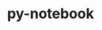 ---
title: "py-notebook"
layout: cache
categories: [package, develop]
meta: {"compilers": ["none"], "num_specs": 132, "num_specs_by_stack": {"e4s": 32, "e4s-neoverse-v2": 100, "root": 132}, "oss": ["ubuntu22.04"], "platforms": ["linux"], "stacks": ["e4s", "e4s-neoverse-v2", "root"], "targets": ["neoverse_v2", "x86_64_v3"], "versions": ["6.5.7", "7.4.5"]}
spec_details: [{"compiler": "none", "hash": "22tk6s4slgok4d2xyy24fe4iik22njch", "os": "ubuntu22.04", "platform": "linux", "size": "-", "stacks": ["e4s-neoverse-v2", "root"], "target": "neoverse_v2", "variants": ["build_system=python_pip"], "versions": ["6.5.7"]}, {"compiler": "none", "hash": "2a3exe3kpomszmofniiwed6dlyt7paws", "os": "ubuntu22.04", "platform": "linux", "size": "-", "stacks": ["e4s", "root"], "target": "x86_64_v3", "variants": ["build_system=python_pip"], "versions": ["6.5.7"]}, {"compiler": "none", "hash": "2e4wtiukjbj5bubhnfx3ggfq3wxndwu4", "os": "ubuntu22.04", "platform": "linux", "size": "-", "stacks": ["e4s-neoverse-v2", "root"], "target": "neoverse_v2", "variants": ["build_system=python_pip"], "versions": ["6.5.7"]}, {"compiler": "none", "hash": "2po7hph5va7bma4t3oliluxoalomvsme", "os": "ubuntu22.04", "platform": "linux", "size": "-", "stacks": ["e4s-neoverse-v2", "root"], "target": "neoverse_v2", "variants": ["build_system=python_pip"], "versions": ["6.5.7"]}, {"compiler": "none", "hash": "335rw7jajblsyhzw4idvsq3mexkdxiel", "os": "ubuntu22.04", "platform": "linux", "size": "-", "stacks": ["e4s-neoverse-v2", "root"], "target": "neoverse_v2", "variants": ["build_system=python_pip"], "versions": ["6.5.7"]}, {"compiler": "none", "hash": "33rrjwjestrcvlcobmx4a5dplx3u4ve4", "os": "ubuntu22.04", "platform": "linux", "size": "-", "stacks": ["e4s", "root"], "target": "x86_64_v3", "variants": ["build_system=python_pip"], "versions": ["6.5.7"]}, {"compiler": "none", "hash": "3f56lgbfweqcwmawftdlkqajlbgdnwun", "os": "ubuntu22.04", "platform": "linux", "size": "-", "stacks": ["e4s-neoverse-v2", "root"], "target": "neoverse_v2", "variants": ["build_system=python_pip"], "versions": ["6.5.7"]}, {"compiler": "none", "hash": "3kbvjr6sozwz2deqbylszsnnw6yxclgt", "os": "ubuntu22.04", "platform": "linux", "size": "-", "stacks": ["e4s-neoverse-v2", "root"], "target": "neoverse_v2", "variants": ["build_system=python_pip"], "versions": ["6.5.7"]}, {"compiler": "none", "hash": "3mmobh5oausgnq7fahsunumsa6lkvnzq", "os": "ubuntu22.04", "platform": "linux", "size": "-", "stacks": ["e4s-neoverse-v2", "root"], "target": "neoverse_v2", "variants": ["build_system=python_pip"], "versions": ["6.5.7"]}, {"compiler": "none", "hash": "45v76rce5pydk75y3oxg5nnimo4r4oca", "os": "ubuntu22.04", "platform": "linux", "size": "-", "stacks": ["e4s-neoverse-v2", "root"], "target": "neoverse_v2", "variants": ["build_system=python_pip"], "versions": ["6.5.7"]}, {"compiler": "none", "hash": "4d5jswjtpyiz2be5qekb27n5gn4g52nr", "os": "ubuntu22.04", "platform": "linux", "size": "-", "stacks": ["e4s-neoverse-v2", "root"], "target": "neoverse_v2", "variants": ["build_system=python_pip"], "versions": ["6.5.7"]}, {"compiler": "none", "hash": "4raa3dz3i7kepjtuyrk74rqqbv6mwv3f", "os": "ubuntu22.04", "platform": "linux", "size": "-", "stacks": ["e4s-neoverse-v2", "root"], "target": "neoverse_v2", "variants": ["build_system=python_pip"], "versions": ["6.5.7"]}, {"compiler": "none", "hash": "5doddvtaqfzpemsfb4ikmfq7vugtzjk4", "os": "ubuntu22.04", "platform": "linux", "size": "-", "stacks": ["e4s", "root"], "target": "x86_64_v3", "variants": ["build_system=python_pip"], "versions": ["6.5.7"]}, {"compiler": "none", "hash": "5qkvcsnzzj5zb66ewitaruecwpju6x7c", "os": "ubuntu22.04", "platform": "linux", "size": "-", "stacks": ["e4s", "root"], "target": "x86_64_v3", "variants": ["build_system=python_pip"], "versions": ["6.5.7"]}, {"compiler": "none", "hash": "5qyspcim6k23v33tyj266rhsjznml67v", "os": "ubuntu22.04", "platform": "linux", "size": "-", "stacks": ["e4s-neoverse-v2", "root"], "target": "neoverse_v2", "variants": ["build_system=python_pip"], "versions": ["6.5.7"]}, {"compiler": "none", "hash": "6ej2czrih5jaruvh4yhk5g72uqmsvg4h", "os": "ubuntu22.04", "platform": "linux", "size": "-", "stacks": ["e4s", "root"], "target": "x86_64_v3", "variants": ["build_system=python_pip"], "versions": ["7.4.5"]}, {"compiler": "none", "hash": "6h6eoduxgnp42fya6k3idyipngvi5qtc", "os": "ubuntu22.04", "platform": "linux", "size": "-", "stacks": ["e4s-neoverse-v2", "root"], "target": "neoverse_v2", "variants": ["build_system=python_pip"], "versions": ["6.5.7"]}, {"compiler": "none", "hash": "6qoxspa2xadw7omjlnghpkb5ndwi65hl", "os": "ubuntu22.04", "platform": "linux", "size": "-", "stacks": ["e4s-neoverse-v2", "root"], "target": "neoverse_v2", "variants": ["build_system=python_pip"], "versions": ["6.5.7"]}, {"compiler": "none", "hash": "75m3d6nuqvdwqq76vj6vc4l7wiozzil7", "os": "ubuntu22.04", "platform": "linux", "size": "-", "stacks": ["e4s-neoverse-v2", "root"], "target": "neoverse_v2", "variants": ["build_system=python_pip"], "versions": ["6.5.7"]}, {"compiler": "none", "hash": "7cdoejpqxbwnamffspgr7ylk2m7neyme", "os": "ubuntu22.04", "platform": "linux", "size": "-", "stacks": ["e4s-neoverse-v2", "root"], "target": "neoverse_v2", "variants": ["build_system=python_pip"], "versions": ["6.5.7"]}, {"compiler": "none", "hash": "7sr6l64ckpua6lfwr2cykpj24mxhmiyc", "os": "ubuntu22.04", "platform": "linux", "size": "-", "stacks": ["e4s", "root"], "target": "x86_64_v3", "variants": ["build_system=python_pip"], "versions": ["6.5.7"]}, {"compiler": "none", "hash": "7xb7yaa6hjenhwuhv43vqss5qomsk2ol", "os": "ubuntu22.04", "platform": "linux", "size": "-", "stacks": ["e4s-neoverse-v2", "root"], "target": "neoverse_v2", "variants": ["build_system=python_pip"], "versions": ["6.5.7"]}, {"compiler": "none", "hash": "7zrxvjrlnkn7h753ynlthavbijukmdsw", "os": "ubuntu22.04", "platform": "linux", "size": "-", "stacks": ["e4s-neoverse-v2", "root"], "target": "neoverse_v2", "variants": ["build_system=python_pip"], "versions": ["6.5.7"]}, {"compiler": "none", "hash": "a2ipnvxcg7zghttnonvgeogaftoicfjr", "os": "ubuntu22.04", "platform": "linux", "size": "-", "stacks": ["e4s-neoverse-v2", "root"], "target": "neoverse_v2", "variants": ["build_system=python_pip"], "versions": ["6.5.7"]}, {"compiler": "none", "hash": "asckttw2hwsvvqk4viy7szlaa76sgn47", "os": "ubuntu22.04", "platform": "linux", "size": "-", "stacks": ["e4s-neoverse-v2", "root"], "target": "neoverse_v2", "variants": ["build_system=python_pip"], "versions": ["6.5.7"]}, {"compiler": "none", "hash": "ayl7u5kfngvxre3f3uqc4emk64g4vp7v", "os": "ubuntu22.04", "platform": "linux", "size": "-", "stacks": ["e4s-neoverse-v2", "root"], "target": "neoverse_v2", "variants": ["build_system=python_pip"], "versions": ["6.5.7"]}, {"compiler": "none", "hash": "b5fbq7tyzld4b5ygns4hpa5kobqp7lke", "os": "ubuntu22.04", "platform": "linux", "size": "-", "stacks": ["e4s-neoverse-v2", "root"], "target": "neoverse_v2", "variants": ["build_system=python_pip"], "versions": ["6.5.7"]}, {"compiler": "none", "hash": "bdorgzthdxlv2fojcuzqw5h4smkt2gyr", "os": "ubuntu22.04", "platform": "linux", "size": "-", "stacks": ["e4s-neoverse-v2", "root"], "target": "neoverse_v2", "variants": ["build_system=python_pip"], "versions": ["6.5.7"]}, {"compiler": "none", "hash": "c7hdhrmvlsujrere4pg4x4zvrvf4uzkz", "os": "ubuntu22.04", "platform": "linux", "size": "-", "stacks": ["e4s", "root"], "target": "x86_64_v3", "variants": ["build_system=python_pip"], "versions": ["6.5.7"]}, {"compiler": "none", "hash": "c7jyx7efbupwgo2awmrqbceqktwmrujj", "os": "ubuntu22.04", "platform": "linux", "size": "-", "stacks": ["e4s-neoverse-v2", "root"], "target": "neoverse_v2", "variants": ["build_system=python_pip"], "versions": ["6.5.7"]}, {"compiler": "none", "hash": "cq4en5glhewl3c4kxczzrbwr4wsv6oey", "os": "ubuntu22.04", "platform": "linux", "size": "-", "stacks": ["e4s", "root"], "target": "x86_64_v3", "variants": ["build_system=python_pip"], "versions": ["7.4.5"]}, {"compiler": "none", "hash": "cslkpk7df3aelf4zn3z7ukwu6quduvrk", "os": "ubuntu22.04", "platform": "linux", "size": "-", "stacks": ["e4s", "root"], "target": "x86_64_v3", "variants": ["build_system=python_pip"], "versions": ["7.4.5"]}, {"compiler": "none", "hash": "dlwlnyz5mfs4kxg2mkivmtnm7jtyuk5z", "os": "ubuntu22.04", "platform": "linux", "size": "-", "stacks": ["e4s-neoverse-v2", "root"], "target": "neoverse_v2", "variants": ["build_system=python_pip"], "versions": ["6.5.7"]}, {"compiler": "none", "hash": "ebybkqfjvosu2s3e3lgo3cqkdpkrpqc2", "os": "ubuntu22.04", "platform": "linux", "size": "-", "stacks": ["e4s", "root"], "target": "x86_64_v3", "variants": ["build_system=python_pip"], "versions": ["6.5.7"]}, {"compiler": "none", "hash": "ebz3qtd46su7b7ig5ccv53gfd6zuzwvc", "os": "ubuntu22.04", "platform": "linux", "size": "-", "stacks": ["e4s-neoverse-v2", "root"], "target": "neoverse_v2", "variants": ["build_system=python_pip"], "versions": ["6.5.7"]}, {"compiler": "none", "hash": "eeuyf4dh7nzmyh3fm7laumlqblj3kcpl", "os": "ubuntu22.04", "platform": "linux", "size": "-", "stacks": ["e4s-neoverse-v2", "root"], "target": "neoverse_v2", "variants": ["build_system=python_pip"], "versions": ["6.5.7"]}, {"compiler": "none", "hash": "eguvk3monqqwxu45jzf4ff5v62qs67r4", "os": "ubuntu22.04", "platform": "linux", "size": "-", "stacks": ["e4s-neoverse-v2", "root"], "target": "neoverse_v2", "variants": ["build_system=python_pip"], "versions": ["6.5.7"]}, {"compiler": "none", "hash": "ehhwrh3vdikp3ldvedida4lhtwv5yntm", "os": "ubuntu22.04", "platform": "linux", "size": "-", "stacks": ["e4s-neoverse-v2", "root"], "target": "neoverse_v2", "variants": ["build_system=python_pip"], "versions": ["6.5.7"]}, {"compiler": "none", "hash": "ehiju2tsrrc2rmlurh6muoklbcmloluc", "os": "ubuntu22.04", "platform": "linux", "size": "-", "stacks": ["e4s-neoverse-v2", "root"], "target": "neoverse_v2", "variants": ["build_system=python_pip"], "versions": ["6.5.7"]}, {"compiler": "none", "hash": "f4upirozelhqmezeen53yysta2j2dyxs", "os": "ubuntu22.04", "platform": "linux", "size": "-", "stacks": ["e4s-neoverse-v2", "root"], "target": "neoverse_v2", "variants": ["build_system=python_pip"], "versions": ["6.5.7"]}, {"compiler": "none", "hash": "fj2ajcklztdjtgo4zjhjqtv3hlr4chys", "os": "ubuntu22.04", "platform": "linux", "size": "-", "stacks": ["e4s-neoverse-v2", "root"], "target": "neoverse_v2", "variants": ["build_system=python_pip"], "versions": ["6.5.7"]}, {"compiler": "none", "hash": "fsovhwbwnnxowm6ckynhbae2aoq7oxox", "os": "ubuntu22.04", "platform": "linux", "size": "-", "stacks": ["e4s-neoverse-v2", "root"], "target": "neoverse_v2", "variants": ["build_system=python_pip"], "versions": ["6.5.7"]}, {"compiler": "none", "hash": "fx5w4fbof5kbpfaj62u4x3czsqgwfknj", "os": "ubuntu22.04", "platform": "linux", "size": "-", "stacks": ["e4s-neoverse-v2", "root"], "target": "neoverse_v2", "variants": ["build_system=python_pip"], "versions": ["6.5.7"]}, {"compiler": "none", "hash": "fynjlu3uhdiddam6vtyxzerjna6tsoxk", "os": "ubuntu22.04", "platform": "linux", "size": "-", "stacks": ["e4s-neoverse-v2", "root"], "target": "neoverse_v2", "variants": ["build_system=python_pip"], "versions": ["6.5.7"]}, {"compiler": "none", "hash": "gllycbzzclmri2gtgha7c2o7obrj45ti", "os": "ubuntu22.04", "platform": "linux", "size": "-", "stacks": ["e4s-neoverse-v2", "root"], "target": "neoverse_v2", "variants": ["build_system=python_pip"], "versions": ["6.5.7"]}, {"compiler": "none", "hash": "grjba44g77xval3ze5grbvhabwj2nmdv", "os": "ubuntu22.04", "platform": "linux", "size": "-", "stacks": ["e4s", "root"], "target": "x86_64_v3", "variants": ["build_system=python_pip"], "versions": ["6.5.7"]}, {"compiler": "none", "hash": "gtzmklqrduyb7ur2vkblcvngqzij3ask", "os": "ubuntu22.04", "platform": "linux", "size": "-", "stacks": ["e4s-neoverse-v2", "root"], "target": "neoverse_v2", "variants": ["build_system=python_pip"], "versions": ["6.5.7"]}, {"compiler": "none", "hash": "gvxwevey2o7fmijsxprq22drbiguklft", "os": "ubuntu22.04", "platform": "linux", "size": "-", "stacks": ["e4s-neoverse-v2", "root"], "target": "neoverse_v2", "variants": ["build_system=python_pip"], "versions": ["6.5.7"]}, {"compiler": "none", "hash": "gzhfpby6vwattrnuxxd44bukb2ycda47", "os": "ubuntu22.04", "platform": "linux", "size": "-", "stacks": ["e4s-neoverse-v2", "root"], "target": "neoverse_v2", "variants": ["build_system=python_pip"], "versions": ["6.5.7"]}, {"compiler": "none", "hash": "gziy7gpfpbcher7oo4r223bjxhxqrvk7", "os": "ubuntu22.04", "platform": "linux", "size": "-", "stacks": ["e4s-neoverse-v2", "root"], "target": "neoverse_v2", "variants": ["build_system=python_pip"], "versions": ["6.5.7"]}, {"compiler": "none", "hash": "h3icnslnxye6omp5uojqr7ir7jxtntow", "os": "ubuntu22.04", "platform": "linux", "size": "-", "stacks": ["e4s-neoverse-v2", "root"], "target": "neoverse_v2", "variants": ["build_system=python_pip"], "versions": ["6.5.7"]}, {"compiler": "none", "hash": "h7hh4x3qfhdc653naxbptkarpp3jndsm", "os": "ubuntu22.04", "platform": "linux", "size": "-", "stacks": ["e4s-neoverse-v2", "root"], "target": "neoverse_v2", "variants": ["build_system=python_pip"], "versions": ["6.5.7"]}, {"compiler": "none", "hash": "h7jasqwng6husg3eucp6p4hv5vqd6jqd", "os": "ubuntu22.04", "platform": "linux", "size": "-", "stacks": ["e4s-neoverse-v2", "root"], "target": "neoverse_v2", "variants": ["build_system=python_pip"], "versions": ["6.5.7"]}, {"compiler": "none", "hash": "hrbnc6kupebaxijxwz4d2fkgk3fzlb2g", "os": "ubuntu22.04", "platform": "linux", "size": "-", "stacks": ["e4s-neoverse-v2", "root"], "target": "neoverse_v2", "variants": ["build_system=python_pip"], "versions": ["6.5.7"]}, {"compiler": "none", "hash": "hwoh3l2regodnh4g5d2t5uvhcj2et5tl", "os": "ubuntu22.04", "platform": "linux", "size": "-", "stacks": ["e4s-neoverse-v2", "root"], "target": "neoverse_v2", "variants": ["build_system=python_pip"], "versions": ["6.5.7"]}, {"compiler": "none", "hash": "iihladnoycbqdb3jehgxxp7l4m63ceje", "os": "ubuntu22.04", "platform": "linux", "size": "-", "stacks": ["e4s-neoverse-v2", "root"], "target": "neoverse_v2", "variants": ["build_system=python_pip"], "versions": ["6.5.7"]}, {"compiler": "none", "hash": "iiooojsilocbcypdfhi5of5ze4dmxyj4", "os": "ubuntu22.04", "platform": "linux", "size": "-", "stacks": ["e4s", "root"], "target": "x86_64_v3", "variants": ["build_system=python_pip"], "versions": ["6.5.7"]}, {"compiler": "none", "hash": "ik6p3hczlp263xu7kb2xdayuc336suqb", "os": "ubuntu22.04", "platform": "linux", "size": "-", "stacks": ["e4s-neoverse-v2", "root"], "target": "neoverse_v2", "variants": ["build_system=python_pip"], "versions": ["6.5.7"]}, {"compiler": "none", "hash": "in472b5ixnah2smeapwxcmgozaopd6qy", "os": "ubuntu22.04", "platform": "linux", "size": "-", "stacks": ["e4s-neoverse-v2", "root"], "target": "neoverse_v2", "variants": ["build_system=python_pip"], "versions": ["6.5.7"]}, {"compiler": "none", "hash": "isexzrlvyemurnxoj6n6x7cknhxgoytd", "os": "ubuntu22.04", "platform": "linux", "size": "-", "stacks": ["e4s-neoverse-v2", "root"], "target": "neoverse_v2", "variants": ["build_system=python_pip"], "versions": ["6.5.7"]}, {"compiler": "none", "hash": "j6xy3cw4ignmkwoabs6ekrq6tjdjtklq", "os": "ubuntu22.04", "platform": "linux", "size": "-", "stacks": ["e4s", "root"], "target": "x86_64_v3", "variants": ["build_system=python_pip"], "versions": ["6.5.7"]}, {"compiler": "none", "hash": "k7vmnrt7uwewktczqbfjaywmiseba6yw", "os": "ubuntu22.04", "platform": "linux", "size": "-", "stacks": ["e4s-neoverse-v2", "root"], "target": "neoverse_v2", "variants": ["build_system=python_pip"], "versions": ["6.5.7"]}, {"compiler": "none", "hash": "khm3is3p4mvprr3lfb2ujgfh4uwjhnes", "os": "ubuntu22.04", "platform": "linux", "size": "-", "stacks": ["e4s-neoverse-v2", "root"], "target": "neoverse_v2", "variants": ["build_system=python_pip"], "versions": ["6.5.7"]}, {"compiler": "none", "hash": "kjeahal25ngwegocea7rhwsmwt5upns7", "os": "ubuntu22.04", "platform": "linux", "size": "-", "stacks": ["e4s-neoverse-v2", "root"], "target": "neoverse_v2", "variants": ["build_system=python_pip"], "versions": ["6.5.7"]}, {"compiler": "none", "hash": "kjmgl42k57eeleyokmkalbhemnjeekz6", "os": "ubuntu22.04", "platform": "linux", "size": "-", "stacks": ["e4s-neoverse-v2", "root"], "target": "neoverse_v2", "variants": ["build_system=python_pip"], "versions": ["6.5.7"]}, {"compiler": "none", "hash": "koe26d32ozmjumnjnt7pzrootv3peq72", "os": "ubuntu22.04", "platform": "linux", "size": "-", "stacks": ["e4s-neoverse-v2", "root"], "target": "neoverse_v2", "variants": ["build_system=python_pip"], "versions": ["6.5.7"]}, {"compiler": "none", "hash": "kouuzbx6kshubxklkr2d6bi5prwvgeem", "os": "ubuntu22.04", "platform": "linux", "size": "-", "stacks": ["e4s-neoverse-v2", "root"], "target": "neoverse_v2", "variants": ["build_system=python_pip"], "versions": ["6.5.7"]}, {"compiler": "none", "hash": "kq7yzqbtrgddbwaxel2i5vnpbduxok4u", "os": "ubuntu22.04", "platform": "linux", "size": "-", "stacks": ["e4s-neoverse-v2", "root"], "target": "neoverse_v2", "variants": ["build_system=python_pip"], "versions": ["6.5.7"]}, {"compiler": "none", "hash": "l6qqwdloidbso5szpmqzym7hoiis562h", "os": "ubuntu22.04", "platform": "linux", "size": "-", "stacks": ["e4s-neoverse-v2", "root"], "target": "neoverse_v2", "variants": ["build_system=python_pip"], "versions": ["6.5.7"]}, {"compiler": "none", "hash": "l7fyqcmd4j62465kfojykxfwp62fuhxe", "os": "ubuntu22.04", "platform": "linux", "size": "-", "stacks": ["e4s-neoverse-v2", "root"], "target": "neoverse_v2", "variants": ["build_system=python_pip"], "versions": ["6.5.7"]}, {"compiler": "none", "hash": "lptdodgbexlsuf4ndgmk2sqgi3wdqzie", "os": "ubuntu22.04", "platform": "linux", "size": "-", "stacks": ["e4s-neoverse-v2", "root"], "target": "neoverse_v2", "variants": ["build_system=python_pip"], "versions": ["6.5.7"]}, {"compiler": "none", "hash": "lwzkc6f3uduhjhfmkvlx5n65cpvbny7h", "os": "ubuntu22.04", "platform": "linux", "size": "-", "stacks": ["e4s-neoverse-v2", "root"], "target": "neoverse_v2", "variants": ["build_system=python_pip"], "versions": ["6.5.7"]}, {"compiler": "none", "hash": "mbrjcnqcg6m5rman2mdytomowfzq7vqh", "os": "ubuntu22.04", "platform": "linux", "size": "-", "stacks": ["e4s-neoverse-v2", "root"], "target": "neoverse_v2", "variants": ["build_system=python_pip"], "versions": ["6.5.7"]}, {"compiler": "none", "hash": "myezgs6ich6q7eqovpylde6o4my7ad2r", "os": "ubuntu22.04", "platform": "linux", "size": "-", "stacks": ["e4s-neoverse-v2", "root"], "target": "neoverse_v2", "variants": ["build_system=python_pip"], "versions": ["6.5.7"]}, {"compiler": "none", "hash": "myir2m6o3yvnww6dnhgd3vqvvaxuofhb", "os": "ubuntu22.04", "platform": "linux", "size": "-", "stacks": ["e4s-neoverse-v2", "root"], "target": "neoverse_v2", "variants": ["build_system=python_pip"], "versions": ["6.5.7"]}, {"compiler": "none", "hash": "nahzh63uodkxf56afkn7lqwm7cpx5j4i", "os": "ubuntu22.04", "platform": "linux", "size": "-", "stacks": ["e4s", "root"], "target": "x86_64_v3", "variants": ["build_system=python_pip"], "versions": ["7.4.5"]}, {"compiler": "none", "hash": "nffiorx26uvoxykw7nnec7hvf5pwwout", "os": "ubuntu22.04", "platform": "linux", "size": "-", "stacks": ["e4s", "root"], "target": "x86_64_v3", "variants": ["build_system=python_pip"], "versions": ["7.4.5"]}, {"compiler": "none", "hash": "nh4lv5nlgujgmdkupbqkuzxcilnzr5yv", "os": "ubuntu22.04", "platform": "linux", "size": "-", "stacks": ["e4s-neoverse-v2", "root"], "target": "neoverse_v2", "variants": ["build_system=python_pip"], "versions": ["6.5.7"]}, {"compiler": "none", "hash": "nxgq4mflzhfd3qo66gyhlqdo7bk3hso7", "os": "ubuntu22.04", "platform": "linux", "size": "-", "stacks": ["e4s", "root"], "target": "x86_64_v3", "variants": ["build_system=python_pip"], "versions": ["7.4.5"]}, {"compiler": "none", "hash": "o36i32zobh2wrdtimonzzwmaw4rirxas", "os": "ubuntu22.04", "platform": "linux", "size": "-", "stacks": ["e4s-neoverse-v2", "root"], "target": "neoverse_v2", "variants": ["build_system=python_pip"], "versions": ["6.5.7"]}, {"compiler": "none", "hash": "o4u55osfs2qbnd2k6n2ntbogbmk7zktp", "os": "ubuntu22.04", "platform": "linux", "size": "-", "stacks": ["e4s", "root"], "target": "x86_64_v3", "variants": ["build_system=python_pip"], "versions": ["6.5.7"]}, {"compiler": "none", "hash": "o535yn4cowrzfswe64f3wmw2sr4jvsme", "os": "ubuntu22.04", "platform": "linux", "size": "-", "stacks": ["e4s", "root"], "target": "x86_64_v3", "variants": ["build_system=python_pip"], "versions": ["6.5.7"]}, {"compiler": "none", "hash": "oilbqebkphbtr3vifhcg4a55pdb2offp", "os": "ubuntu22.04", "platform": "linux", "size": "-", "stacks": ["e4s", "root"], "target": "x86_64_v3", "variants": ["build_system=python_pip"], "versions": ["6.5.7"]}, {"compiler": "none", "hash": "p4flzzrgcobpqedjiyehe4ux5r4k3bri", "os": "ubuntu22.04", "platform": "linux", "size": "-", "stacks": ["e4s", "root"], "target": "x86_64_v3", "variants": ["build_system=python_pip"], "versions": ["6.5.7"]}, {"compiler": "none", "hash": "pk2usk2igg5t53y3fou3mpfomzc7kesh", "os": "ubuntu22.04", "platform": "linux", "size": "-", "stacks": ["e4s-neoverse-v2", "root"], "target": "neoverse_v2", "variants": ["build_system=python_pip"], "versions": ["6.5.7"]}, {"compiler": "none", "hash": "polywrxhbjcayjxqz4r43uhf2abgjkyn", "os": "ubuntu22.04", "platform": "linux", "size": "-", "stacks": ["e4s-neoverse-v2", "root"], "target": "neoverse_v2", "variants": ["build_system=python_pip"], "versions": ["6.5.7"]}, {"compiler": "none", "hash": "qdlpieqlzudjqvfolmoiapwobpbbfwei", "os": "ubuntu22.04", "platform": "linux", "size": "-", "stacks": ["e4s-neoverse-v2", "root"], "target": "neoverse_v2", "variants": ["build_system=python_pip"], "versions": ["6.5.7"]}, {"compiler": "none", "hash": "qegrvuia4ixjjwmybftxu5cfng62qre3", "os": "ubuntu22.04", "platform": "linux", "size": "-", "stacks": ["e4s", "root"], "target": "x86_64_v3", "variants": ["build_system=python_pip"], "versions": ["7.4.5"]}, {"compiler": "none", "hash": "qsr3kd335stmg4opnapc2x7hmfcbglbj", "os": "ubuntu22.04", "platform": "linux", "size": "-", "stacks": ["e4s-neoverse-v2", "root"], "target": "neoverse_v2", "variants": ["build_system=python_pip"], "versions": ["6.5.7"]}, {"compiler": "none", "hash": "r7dojugqfevro3eafuxhw3clxazd7jfz", "os": "ubuntu22.04", "platform": "linux", "size": "-", "stacks": ["e4s-neoverse-v2", "root"], "target": "neoverse_v2", "variants": ["build_system=python_pip"], "versions": ["6.5.7"]}, {"compiler": "none", "hash": "rec6godqrdxpojllffuraqjjdybgqxxx", "os": "ubuntu22.04", "platform": "linux", "size": "-", "stacks": ["e4s", "root"], "target": "x86_64_v3", "variants": ["build_system=python_pip"], "versions": ["7.4.5"]}, {"compiler": "none", "hash": "ret5xg2hekewwxkbyqkz73dlubifhc33", "os": "ubuntu22.04", "platform": "linux", "size": "-", "stacks": ["e4s-neoverse-v2", "root"], "target": "neoverse_v2", "variants": ["build_system=python_pip"], "versions": ["6.5.7"]}, {"compiler": "none", "hash": "rkutq2l4c6ip3ndx6xq2ystp6vkte5dl", "os": "ubuntu22.04", "platform": "linux", "size": "-", "stacks": ["e4s-neoverse-v2", "root"], "target": "neoverse_v2", "variants": ["build_system=python_pip"], "versions": ["6.5.7"]}, {"compiler": "none", "hash": "rlp2reb4e6eqeptnucvdtfanzj6oj3z3", "os": "ubuntu22.04", "platform": "linux", "size": "-", "stacks": ["e4s", "root"], "target": "x86_64_v3", "variants": ["build_system=python_pip"], "versions": ["6.5.7"]}, {"compiler": "none", "hash": "rw3wq2qd3b5nac4clfxtxysundjd6zlw", "os": "ubuntu22.04", "platform": "linux", "size": "-", "stacks": ["e4s-neoverse-v2", "root"], "target": "neoverse_v2", "variants": ["build_system=python_pip"], "versions": ["6.5.7"]}, {"compiler": "none", "hash": "rywz2k5hmfybbs47ntjztvm4wyi755qm", "os": "ubuntu22.04", "platform": "linux", "size": "-", "stacks": ["e4s-neoverse-v2", "root"], "target": "neoverse_v2", "variants": ["build_system=python_pip"], "versions": ["6.5.7"]}, {"compiler": "none", "hash": "sbebynhb2vwrb7jvb7hfll7orzmyyy6o", "os": "ubuntu22.04", "platform": "linux", "size": "-", "stacks": ["e4s-neoverse-v2", "root"], "target": "neoverse_v2", "variants": ["build_system=python_pip"], "versions": ["6.5.7"]}, {"compiler": "none", "hash": "snpw42bvxj3prt5ihvvazwcozpvdwhlm", "os": "ubuntu22.04", "platform": "linux", "size": "-", "stacks": ["e4s-neoverse-v2", "root"], "target": "neoverse_v2", "variants": ["build_system=python_pip"], "versions": ["6.5.7"]}, {"compiler": "none", "hash": "sw2ylsqcdikfjpg3gpi5gkdlsaven5sv", "os": "ubuntu22.04", "platform": "linux", "size": "-", "stacks": ["e4s-neoverse-v2", "root"], "target": "neoverse_v2", "variants": ["build_system=python_pip"], "versions": ["6.5.7"]}, {"compiler": "none", "hash": "t6h3p7h6l6pbgfjgdphsouxuvq7n2uay", "os": "ubuntu22.04", "platform": "linux", "size": "-", "stacks": ["e4s-neoverse-v2", "root"], "target": "neoverse_v2", "variants": ["build_system=python_pip"], "versions": ["6.5.7"]}, {"compiler": "none", "hash": "tgqazgex4mpqqgy4hyrlojwezbix32yd", "os": "ubuntu22.04", "platform": "linux", "size": "-", "stacks": ["e4s", "root"], "target": "x86_64_v3", "variants": ["build_system=python_pip"], "versions": ["6.5.7"]}, {"compiler": "none", "hash": "tkshntb4skmxbjh6dsx3ythizk7qct3h", "os": "ubuntu22.04", "platform": "linux", "size": "-", "stacks": ["e4s-neoverse-v2", "root"], "target": "neoverse_v2", "variants": ["build_system=python_pip"], "versions": ["6.5.7"]}, {"compiler": "none", "hash": "twlpaiw3jqm5f4z64yhldaqhnkfpq4qg", "os": "ubuntu22.04", "platform": "linux", "size": "-", "stacks": ["e4s-neoverse-v2", "root"], "target": "neoverse_v2", "variants": ["build_system=python_pip"], "versions": ["6.5.7"]}, {"compiler": "none", "hash": "ucceozlvfjeqq5fvkczl7hp4qdm2ntlc", "os": "ubuntu22.04", "platform": "linux", "size": "-", "stacks": ["e4s-neoverse-v2", "root"], "target": "neoverse_v2", "variants": ["build_system=python_pip"], "versions": ["6.5.7"]}, {"compiler": "none", "hash": "uqiybp7qbspiuaok4oye5eerfhiifn4p", "os": "ubuntu22.04", "platform": "linux", "size": "-", "stacks": ["e4s-neoverse-v2", "root"], "target": "neoverse_v2", "variants": ["build_system=python_pip"], "versions": ["6.5.7"]}, {"compiler": "none", "hash": "us7vp4624ag3iysts2y4c7submj4fr4a", "os": "ubuntu22.04", "platform": "linux", "size": "-", "stacks": ["e4s", "root"], "target": "x86_64_v3", "variants": ["build_system=python_pip"], "versions": ["6.5.7"]}, {"compiler": "none", "hash": "uuhzpynoaklwdspbd5mkx6dshar3bevy", "os": "ubuntu22.04", "platform": "linux", "size": "-", "stacks": ["e4s", "root"], "target": "x86_64_v3", "variants": ["build_system=python_pip"], "versions": ["6.5.7"]}, {"compiler": "none", "hash": "uvd6x444wi6ggxedosrvutgp2pajkw7w", "os": "ubuntu22.04", "platform": "linux", "size": "-", "stacks": ["e4s-neoverse-v2", "root"], "target": "neoverse_v2", "variants": ["build_system=python_pip"], "versions": ["6.5.7"]}, {"compiler": "none", "hash": "v3kvci4k2ewvptisqxioyck57voj7hky", "os": "ubuntu22.04", "platform": "linux", "size": "-", "stacks": ["e4s-neoverse-v2", "root"], "target": "neoverse_v2", "variants": ["build_system=python_pip"], "versions": ["6.5.7"]}, {"compiler": "none", "hash": "v3l6bp5crio4v6eunctrdpwu3iqcbitf", "os": "ubuntu22.04", "platform": "linux", "size": "-", "stacks": ["e4s-neoverse-v2", "root"], "target": "neoverse_v2", "variants": ["build_system=python_pip"], "versions": ["6.5.7"]}, {"compiler": "none", "hash": "vieqap73fk5gbhdk2w4k3hpana2cvfb7", "os": "ubuntu22.04", "platform": "linux", "size": "-", "stacks": ["e4s", "root"], "target": "x86_64_v3", "variants": ["build_system=python_pip"], "versions": ["6.5.7"]}, {"compiler": "none", "hash": "vnskvrmmipgh76d5omakdfp7cximg3h7", "os": "ubuntu22.04", "platform": "linux", "size": "-", "stacks": ["e4s-neoverse-v2", "root"], "target": "neoverse_v2", "variants": ["build_system=python_pip"], "versions": ["6.5.7"]}, {"compiler": "none", "hash": "vore57mlwlzflzwn5tno47fa6m5tt4cr", "os": "ubuntu22.04", "platform": "linux", "size": "-", "stacks": ["e4s-neoverse-v2", "root"], "target": "neoverse_v2", "variants": ["build_system=python_pip"], "versions": ["6.5.7"]}, {"compiler": "none", "hash": "vrgnvikig4xnqknx77egkuldndvge5vl", "os": "ubuntu22.04", "platform": "linux", "size": "-", "stacks": ["e4s-neoverse-v2", "root"], "target": "neoverse_v2", "variants": ["build_system=python_pip"], "versions": ["6.5.7"]}, {"compiler": "none", "hash": "vvvy4cmhscyd2gvi4cwa756bgyduzysu", "os": "ubuntu22.04", "platform": "linux", "size": "-", "stacks": ["e4s-neoverse-v2", "root"], "target": "neoverse_v2", "variants": ["build_system=python_pip"], "versions": ["6.5.7"]}, {"compiler": "none", "hash": "w36m3bzdhker7ptgnylcnm7kif7oyige", "os": "ubuntu22.04", "platform": "linux", "size": "-", "stacks": ["e4s-neoverse-v2", "root"], "target": "neoverse_v2", "variants": ["build_system=python_pip"], "versions": ["6.5.7"]}, {"compiler": "none", "hash": "wexwl5bg2y7idtb5q7ncxf4cg5sr6p7p", "os": "ubuntu22.04", "platform": "linux", "size": "-", "stacks": ["e4s-neoverse-v2", "root"], "target": "neoverse_v2", "variants": ["build_system=python_pip"], "versions": ["6.5.7"]}, {"compiler": "none", "hash": "wffipiz7vq6xt5pk2si64ywofcpqcjgb", "os": "ubuntu22.04", "platform": "linux", "size": "-", "stacks": ["e4s", "root"], "target": "x86_64_v3", "variants": ["build_system=python_pip"], "versions": ["6.5.7"]}, {"compiler": "none", "hash": "whtxxtwlm6vihimynhi5hwqpglpp2p2r", "os": "ubuntu22.04", "platform": "linux", "size": "-", "stacks": ["e4s-neoverse-v2", "root"], "target": "neoverse_v2", "variants": ["build_system=python_pip"], "versions": ["6.5.7"]}, {"compiler": "none", "hash": "wmjlegkar5ofvicrye6xgfyvmuqvhplr", "os": "ubuntu22.04", "platform": "linux", "size": "-", "stacks": ["e4s", "root"], "target": "x86_64_v3", "variants": ["build_system=python_pip"], "versions": ["7.4.5"]}, {"compiler": "none", "hash": "wpqgtv5nvk7orfqj2i2tdylbbjhjlffi", "os": "ubuntu22.04", "platform": "linux", "size": "-", "stacks": ["e4s-neoverse-v2", "root"], "target": "neoverse_v2", "variants": ["build_system=python_pip"], "versions": ["6.5.7"]}, {"compiler": "none", "hash": "xlttetjomtm6a3b7lsnk6qr57suc2jzc", "os": "ubuntu22.04", "platform": "linux", "size": "-", "stacks": ["e4s-neoverse-v2", "root"], "target": "neoverse_v2", "variants": ["build_system=python_pip"], "versions": ["6.5.7"]}, {"compiler": "none", "hash": "xwd3gxgcegimwyx4rsvn6yz547vzfgqk", "os": "ubuntu22.04", "platform": "linux", "size": "-", "stacks": ["e4s-neoverse-v2", "root"], "target": "neoverse_v2", "variants": ["build_system=python_pip"], "versions": ["6.5.7"]}, {"compiler": "none", "hash": "xz6defx4nspemrrlnopsq4dzfxerh4y4", "os": "ubuntu22.04", "platform": "linux", "size": "-", "stacks": ["e4s-neoverse-v2", "root"], "target": "neoverse_v2", "variants": ["build_system=python_pip"], "versions": ["6.5.7"]}, {"compiler": "none", "hash": "y4abmlmgi5j7edd3uf5tbkty2jw2pxji", "os": "ubuntu22.04", "platform": "linux", "size": "-", "stacks": ["e4s-neoverse-v2", "root"], "target": "neoverse_v2", "variants": ["build_system=python_pip"], "versions": ["6.5.7"]}, {"compiler": "none", "hash": "y7c5i6qq22didgpwwhlst5nw4g4d7dsz", "os": "ubuntu22.04", "platform": "linux", "size": "-", "stacks": ["e4s-neoverse-v2", "root"], "target": "neoverse_v2", "variants": ["build_system=python_pip"], "versions": ["6.5.7"]}, {"compiler": "none", "hash": "yd22cb6ytu6fczoe2xjfiwylfpxxfc6f", "os": "ubuntu22.04", "platform": "linux", "size": "-", "stacks": ["e4s", "root"], "target": "x86_64_v3", "variants": ["build_system=python_pip"], "versions": ["7.4.5"]}, {"compiler": "none", "hash": "ysnvwddsspxdbvaj5tmxgqu7tqo2s2r4", "os": "ubuntu22.04", "platform": "linux", "size": "-", "stacks": ["e4s-neoverse-v2", "root"], "target": "neoverse_v2", "variants": ["build_system=python_pip"], "versions": ["6.5.7"]}, {"compiler": "none", "hash": "zh65nxgtgby7k7n42nm4f7giln5u3iwc", "os": "ubuntu22.04", "platform": "linux", "size": "-", "stacks": ["e4s", "root"], "target": "x86_64_v3", "variants": ["build_system=python_pip"], "versions": ["7.4.5"]}, {"compiler": "none", "hash": "zo5rgotis7deuf7rdrxkrw5kfvy6em2m", "os": "ubuntu22.04", "platform": "linux", "size": "-", "stacks": ["e4s-neoverse-v2", "root"], "target": "neoverse_v2", "variants": ["build_system=python_pip"], "versions": ["6.5.7"]}, {"compiler": "none", "hash": "zpg7evwwk23epm2rocukufumxc73uz77", "os": "ubuntu22.04", "platform": "linux", "size": "-", "stacks": ["e4s", "root"], "target": "x86_64_v3", "variants": ["build_system=python_pip"], "versions": ["6.5.7"]}, {"compiler": "none", "hash": "zt445woqxwqabgnpckizfyf32qtybl3n", "os": "ubuntu22.04", "platform": "linux", "size": "-", "stacks": ["e4s-neoverse-v2", "root"], "target": "neoverse_v2", "variants": ["build_system=python_pip"], "versions": ["6.5.7"]}]
---